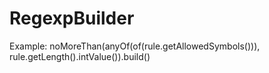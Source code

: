 RegexpBuilder
=============

Example: noMoreThan(anyOf(of(rule.getAllowedSymbols())), rule.getLength().intValue()).build()
